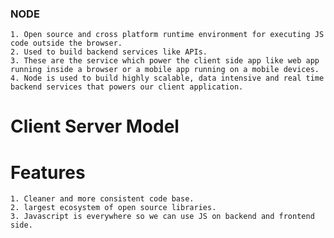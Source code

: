 ### NODE
    1. Open source and cross platform runtime environment for executing JS code outside the browser.
    2. Used to build backend services like APIs.
    3. These are the service which power the client side app like web app running inside a browser or a mobile app running on a mobile devices.
    4. Node is used to build highly scalable, data intensive and real time backend services that powers our client application.

# Client Server Model

# Features
    1. Cleaner and more consistent code base.
    2. largest ecosystem of open source libraries.
    3. Javascript is everywhere so we can use JS on backend and frontend side.